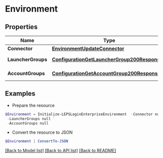 # Environment
## Properties

Name | Type | Description | Notes
------------ | ------------- | ------------- | -------------
**Connector** | [**EnvironmentUpdateConnector**](EnvironmentUpdateConnector.md) |  | [optional] 
**LauncherGroups** | [**ConfigurationGetLauncherGroup200Response[]**](ConfigurationGetLauncherGroup200Response.md) | Launcher groups | [optional] 
**AccountGroups** | [**ConfigurationGetAccountGroup200Response[]**](ConfigurationGetAccountGroup200Response.md) | Account groups | [optional] 

## Examples

- Prepare the resource
```powershell
$Environment = Initialize-LEPSLoginEnterpriseEnvironment  -Connector null `
 -LauncherGroups null `
 -AccountGroups null
```

- Convert the resource to JSON
```powershell
$Environment | ConvertTo-JSON
```

[[Back to Model list]](../README.md#documentation-for-models) [[Back to API list]](../README.md#documentation-for-api-endpoints) [[Back to README]](../README.md)


